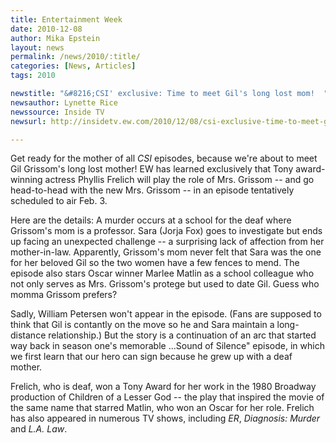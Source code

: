 ```yaml
---
title: Entertainment Week
date: 2010-12-08
author: Mika Epstein
layout: news
permalink: /news/2010/:title/
categories: [News, Articles]
tags: 2010

newstitle: "&#8216;CSI' exclusive: Time to meet Gil's long lost mom!  "
newsauthor: Lynette Rice  
newssource: Inside TV
newsurl: http://insidetv.ew.com/2010/12/08/csi-exclusive-time-to-meet-gils-long-lost-mom/  

---
```


Get ready for the mother of all *CSI* episodes, because we're about to meet Gil Grissom's long lost mother! EW has learned exclusively that Tony award-winning actress Phyllis Frelich will play the role of Mrs. Grissom -- and go head-to-head with the new Mrs. Grissom -- in an episode tentatively scheduled to air Feb. 3.

Here are the details: A murder occurs at a school for the deaf where Grissom's mom is a professor. Sara (Jorja Fox) goes to investigate but ends up facing an unexpected challenge -- a surprising lack of affection from her mother-in-law. Apparently, Grissom's mom never felt that Sara was the one for her beloved Gil so the two women have a few fences to mend. The episode also stars Oscar winner Marlee Matlin as a school colleague who not only serves as Mrs. Grissom's protege but used to date Gil. Guess who momma Grissom prefers?

Sadly, William Petersen won't appear in the episode. (Fans are supposed to think that Gil is contantly on the move so he and Sara maintain a long-distance relationship.) But the story is a continuation of an arc that started way back in season one's memorable ...Sound of Silence" episode, in which we first learn that our hero can sign because he grew up with a deaf mother.

Frelich, who is deaf, won a Tony Award for her work in the 1980 Broadway production of Children of a Lesser God -- the play that inspired the movie of the same name that starred Matlin, who won an Oscar for her role. Frelich has also appeared in numerous TV shows, including *ER*, *Diagnosis: Murder* and *L.A. Law*.


